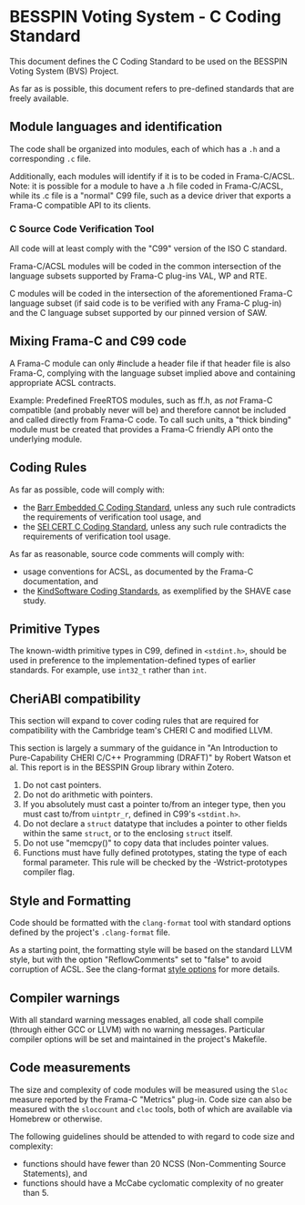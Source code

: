 # BESSPIN Voting System - C Coding Standard

This document defines the C Coding Standard to be used on the BESSPIN Voting System (BVS) Project.

As far as is possible, this document refers to pre-defined standards that are freely available.

## Module languages and identification

The code shall be organized into modules, each of which has a `.h` and a corresponding `.c` file.

Additionally, each modules will identify if it is to be coded in Frama-C/ACSL. Note: it is possible for a module to have a .h file coded in Frama-C/ACSL, while its .c file is a "normal" C99 file, such as a device driver that exports a Frama-C compatible API to its clients.

### C Source Code Verification Tool

All code will at least comply with the "C99" version of the ISO C standard.

Frama-C/ACSL modules will be coded in the common intersection of the language subsets supported by Frama-C plug-ins VAL, WP and RTE.

C modules will be coded in the intersection of the aforementioned Frama-C language subset (if said code is to be verified with any Frama-C plug-in) and the C language subset supported by our pinned version of SAW.

## Mixing Frama-C and C99 code

A Frama-C module can only #include a header file if that header file is also Frama-C, complying with the language subset implied above and containing appropriate ACSL contracts.

Example: Predefined FreeRTOS modules, such as ff.h, as _not_ Frama-C compatible (and probably never will be) and therefore cannot be included and called directly from Frama-C code. To call such units, a "thick binding" module must be created that provides a Frama-C friendly API onto the underlying module.

## Coding Rules

As far as possible, code will comply with:
 - the [Barr Embedded C Coding Standard](https://barrgroup.com/Embedded-Systems/Books/Embedded-C-Coding-Standard), unless any such rule contradicts the requirements of verification tool usage, and
 - the [SEI CERT C Coding Standard](https://resources.sei.cmu.edu/downloads/secure-coding/assets/sei-cert-c-coding-standard-2016-v01.pdf), unless any such rule contradicts the requirements of verification tool usage.

As far as reasonable, source code comments will comply with:
 - usage conventions for ACSL, as documented by the Frama-C documentation, and
 - the [KindSoftware Coding Standards](http://kindsoftware.com/documents/whitepapers/code_standards/), as exemplified by the SHAVE case study.

## Primitive Types

The known-width primitive types in C99, defined in `<stdint.h>`, should be used in preference to the implementation-defined types of earlier standards. For example, use `int32_t` rather than `int`.

## CheriABI compatibility

This section will expand to cover coding rules that are required for compatibility with the Cambridge team's CHERI C and modified LLVM.

This section is largely a summary of the guidance in "An Introduction to Pure-Capability CHERI C/C++ Programming (DRAFT)" by Robert Watson et al.  This report is in the BESSPIN Group library within Zotero.

1. Do not cast pointers.
2. Do not do arithmetic with pointers.
3. If you absolutely must cast a pointer to/from an integer type, then you must cast to/from `uintptr_r`, defined in C99's `<stdint.h>`.
4. Do not declare a `struct` datatype that includes a pointer to other fields within the same `struct`, or to the enclosing `struct` itself.
5. Do not use "memcpy()" to copy data that includes pointer values.
6. Functions must have fully defined prototypes, stating the type of each formal parameter. This rule will be checked by the -Wstrict-prototypes compiler flag.


## Style and Formatting

Code should be formatted with the `clang-format` tool with standard options defined by the project's `.clang-format` file.

As a starting point, the formatting style will be based on the standard LLVM style, but with the option "ReflowComments" set to "false" to avoid corruption of ACSL. See the clang-format [style options](https://clang.llvm.org/docs/ClangFormatStyleOptions.html) for more details.

## Compiler warnings

With all standard warning messages enabled, all code shall compile (through either GCC or LLVM) with no warning messages. Particular compiler options will be set and maintained in the project's Makefile.

## Code measurements

The size and complexity of code modules will be measured using the `Sloc` measure reported by the Frama-C "Metrics" plug-in.  Code size can also be measured with the `sloccount` and `cloc` tools, both of which are available via Homebrew or otherwise.

The following guidelines should be attended to with regard to code size and complexity:
 - functions should have fewer than 20 NCSS (Non-Commenting Source Statements), and
 - functions should have a McCabe cyclomatic complexity of no greater than 5.
